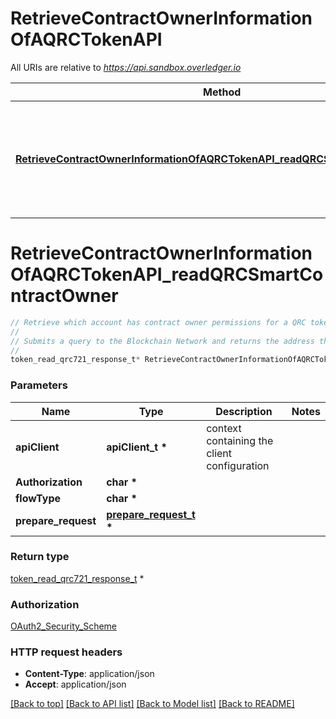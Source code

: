 # RetrieveContractOwnerInformationOfAQRCTokenAPI

All URIs are relative to *https://api.sandbox.overledger.io*

Method | HTTP request | Description
------------- | ------------- | -------------
[**RetrieveContractOwnerInformationOfAQRCTokenAPI_readQRCSmartContractOwner**](RetrieveContractOwnerInformationOfAQRCTokenAPI.md#RetrieveContractOwnerInformationOfAQRCTokenAPI_readQRCSmartContractOwner) | **POST** /v2/tokenise/tokens/{flowType}/contract-owner | Retrieve which account has contract owner permissions for a QRC token


# **RetrieveContractOwnerInformationOfAQRCTokenAPI_readQRCSmartContractOwner**
```c
// Retrieve which account has contract owner permissions for a QRC token
//
// Submits a query to the Blockchain Network and returns the address that currently has contract owner permissions for a particular QRC token.
//
token_read_qrc721_response_t* RetrieveContractOwnerInformationOfAQRCTokenAPI_readQRCSmartContractOwner(apiClient_t *apiClient, char * Authorization, char * flowType, prepare_request_t * prepare_request);
```

### Parameters
Name | Type | Description  | Notes
------------- | ------------- | ------------- | -------------
**apiClient** | **apiClient_t \*** | context containing the client configuration |
**Authorization** | **char \*** |  | 
**flowType** | **char \*** |  | 
**prepare_request** | **[prepare_request_t](prepare_request.md) \*** |  | 

### Return type

[token_read_qrc721_response_t](token_read_qrc721_response.md) *


### Authorization

[OAuth2_Security_Scheme](../README.md#OAuth2_Security_Scheme)

### HTTP request headers

 - **Content-Type**: application/json
 - **Accept**: application/json

[[Back to top]](#) [[Back to API list]](../README.md#documentation-for-api-endpoints) [[Back to Model list]](../README.md#documentation-for-models) [[Back to README]](../README.md)

